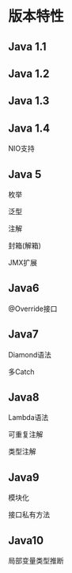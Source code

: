 # 版本特性



## Java 1.1


## Java 1.2



## Java 1.3



## Java 1.4

NIO支持



## Java 5

枚举

泛型

注解

封箱(解箱)

JMX扩展



## Java6
@Override接口



## Java7

Diamond语法

多Catch



## Java8

Lambda语法

可重复注解

类型注解



## Java9

模块化

接口私有方法



## Java10

局部变量类型推断





